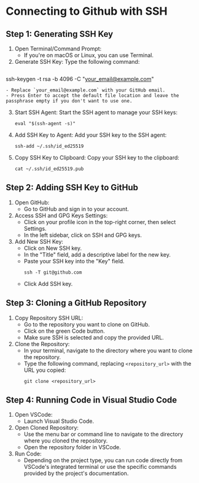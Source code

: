 # Connecting to Github with SSH
## Step 1: Generating SSH Key 
1. Open Terminal/Command Prompt:
   - If you're on macOS or Linux, you can use Terminal.
2. Generate SSH Key: Type the following command:
   ```
  ssh-keygen -t rsa -b 4096 -C "your_email@example.com"
   ```
  - Replace `your_email@example.com` with your GitHub email.
   - Press Enter to accept the default file location and leave the passphrase empty if you don't want to use one.
   ```
3. Start SSH Agent: Start the SSH agent to manage your SSH keys:
   ```
   eval "$(ssh-agent -s)"
   ```
4. Add SSH Key to Agent: Add your SSH key to the SSH agent:
   ```
   ssh-add ~/.ssh/id_ed25519
   ```
5. Copy SSH Key to Clipboard: Copy your SSH key to the clipboard:
   ```
   cat ~/.ssh/id_ed25519.pub
   ```
## Step 2: Adding SSH Key to GitHub
1. Open GitHub:
   - Go to GitHub and sign in to your account.
2. Access SSH and GPG Keys Settings:
   - Click on your profile icon in the top-right corner, then select Settings.
   - In the left sidebar, click on SSH and GPG keys.
3. Add New SSH Key:
   - Click on New SSH key.
   - In the "Title" field, add a descriptive label for the new key.
   - Paste your SSH key into the "Key" field.
     ```
     ssh -T git@github.com
     ```
   - Click Add SSH key.
## Step 3: Cloning a GitHub Repository
1. Copy Repository SSH URL:
   - Go to the repository you want to clone on GitHub.
   - Click on the green Code button.
   - Make sure SSH is selected and copy the provided URL.
2. Clone the Repository:
   - In your terminal, navigate to the directory where you want to clone the repository.
   - Type the following command, replacing `<repository_url>` with the URL you copied:
     ```
     git clone <repository_url>
     ```
## Step 4: Running Code in Visual Studio Code
1. Open VSCode:
   - Launch Visual Studio Code.
2. Open Cloned Repository:
   - Use the menu bar or command line to navigate to the directory where you cloned the repository.
   - Open the repository folder in VSCode.
3. Run Code:
   - Depending on the project type, you can run code directly from VSCode's integrated terminal or use the specific commands provided by the project's documentation.
